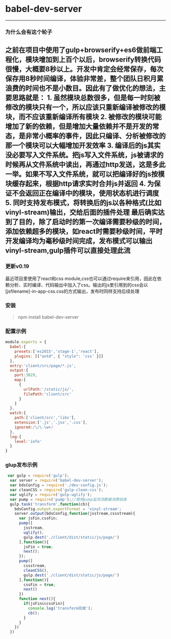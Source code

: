 # babel-dev-server
----------------
### 为什么会有这个轮子
  之前在项目中使用了gulp+browserify+es6做前端工程化，模块增加到上百个以后，browserify转换代码很慢，大概要8秒以上。开发中肯定会经常保存，每次保存用8秒时间编译，体验非常差，整个团队日积月累浪费的时间也不是小数目。因此有了做优化的想法，主要思路就是：
    1. 虽然模块总数很多，但是每一时刻被修改的模块只有一个，所以应该只重新编译被修改的模块，而不应该重新编译所有模块
    2. 被修改的模块可能增加了新的依赖，但是增加大量依赖并不是开发的常态，是非常小概率的事件，因此只编译、分析被修改的那一个模块可以大幅增加开发效率
    3. 编译后的js其实没必要写入文件系统。把js写入文件系统，js被请求的时候再从文件系统中读出，再通过http发送，这是多此一举。如果不写入文件系统，就可以把编译好的js按模块缓存起来，根据http请求实时合并js并返回
    4. 为保证不会返回正在编译中的模块，使用状态机进行调度
    5. 同时支持发布模式，将转换后的js以各种格式(比如vinyl-stream)输出，交给后面的插件处理
  最后确实达到了目的，除了启动时的第一次编译需要秒级的时间，添加依赖超多的模块，如react时需要秒级时间，平时开发编译均为毫秒级时间完成，发布模式可以输出vinyl-stream,gulp插件可以直接处理此流
------------------
###  更新v0.19
  最近项目里使用了react和css module,css也可以通过require来引用，因此在依赖分析、实时编译、代码输出中加入了css。输出的js里引用到的css会以[jsfilename]-in-app-css.css的方式输出，发布时同样支持后续处理

### 安装
> npm install babel-dev-server

### 配置示例
``` js
module.exports = {
  babel:{
    presets:['es2015','stage-1','react'],
    plugins: [["antd", { "style": 'css' }]]
  },
  entry:'client/src/page/*.js',
  output:{
    port:3029,
    map:[
      {
        urlPath:'/static/js/',
        filePath:'client/src'
      }
    ]
  },
  watch:{
    path:['client/src','libs'],
    extension:['.js','.jsx','.css'],
    ignored:/\/\.\w+/
  },
  log:{
    level:'info'
  }
}
```

### glup发布示例
``` js
 var gulp = require('gulp');
  var server = require('babel-dev-server');
  var bdsConfig = require('./dev-config.js');
  var cleanCSS = require('gulp-clean-css');
  var uglify = require('gulp-uglify');
  var pump = require('pump');//使用pump监测流数据消费结束
  gulp.task('transform',function(cb){
    bdsConfig.output.exportFormat = 'vinyl-stream';
    server.output(bdsConfig,function(jsstream,cssstream){
      var jsFin,cssFin;
      pump([
        jsstream,
        uglify(),
        gulp.dest('./client/dist/static/js/page/')
      ],function(){
        jsFin = true;
        next();
      });
      pump([
        cssstream,
        cleanCSS(),
        gulp.dest('./client/dist/static/js/page/')
      ],function(){
        cssFin = true;
        next()
      })
      function next(){
        if(jsFin&&cssFin){
          console.log('transform完成');
          cb();
        }
      }
    })
  })
  ```
